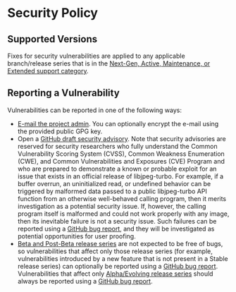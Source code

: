 # Security Policy

## Supported Versions

Fixes for security vulnerabilities are applied to any applicable branch/release
series that is in the
[Next-Gen, Active, Maintenance, or Extended support category](https://libjpeg-turbo.org/DeveloperInfo/Versioning).

## Reporting a Vulnerability

Vulnerabilities can be reported in one of the following ways:

- [E-mail the project admin](https://libjpeg-turbo.org/About/Contact).  You can
  optionally encrypt the e-mail using the provided public GPG key.
- Open a
  [GitHub draft security advisory](https://github.com/libjpeg-turbo/libjpeg-turbo/security/advisories/new).
  Note that security advisories are reserved for security researchers who fully
  understand the Common Vulnerability Scoring System (CVSS), Common Weakness
  Enumeration (CWE), and Common Vulnerabilities and Exposures (CVE) Program and
  who are prepared to demonstrate a known or probable exploit for an issue that
  exists in an official release of libjpeg-turbo.  For example, if a buffer
  overrun, an uninitialized read, or undefined behavior can be triggered by
  malformed data passed to a public libjpeg-turbo API function from an
  otherwise well-behaved calling program, then it merits investigation as a
  potential security issue.  If, however, the calling program itself is
  malformed and could not work properly with any image, then its inevitable
  failure is not a security issue.  Such failures can be reported using a
  [GitHub bug report](https://github.com/libjpeg-turbo/libjpeg-turbo/issues/new/choose),
  and they will be investigated as potential opportunities for user proofing.
- [Beta and Post-Beta release series](https://libjpeg-turbo.org/DeveloperInfo/Versioning)
  are not expected to be free of bugs, so vulnerabilities that affect only
  those release series (for example, vulnerabilities introduced by a new
  feature that is not present in a Stable release series) can optionally be
  reported using a
  [GitHub bug report](https://github.com/libjpeg-turbo/libjpeg-turbo/issues/new/choose).
  Vulnerabilities that affect only
  [Alpha/Evolving release series](https://libjpeg-turbo.org/DeveloperInfo/Versioning)
  should always be reported using a
  [GitHub bug report](https://github.com/libjpeg-turbo/libjpeg-turbo/issues/new/choose).
